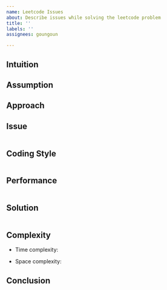 ```yaml
---
name: Leetcode Issues
about: Describe issues while solving the leetcode problem
title: ''
labels: ''
assignees: goungoun

---
```


## Intuition
<!-- Describe your first thoughts on how to solve this problem. -->

## Assumption
<!-- Make it clear if there is any assumption or hidden assumption from the description. -->

## Approach
<!-- Describe your approach to solving the problem. -->

## Issue
```python3 []

```

## Coding Style
```python3 []

```

## Performance
```python3 []

```

## Solution
```python3 []

```

## Complexity
- Time complexity: 
<!-- Add your time complexity here, e.g. $$O(n)$$ -->

- Space complexity: 
<!-- Add your space complexity here, e.g. $$O(n)$$ -->

## Conclusion
<!-- Summary and lesson learned from the issue. -->
